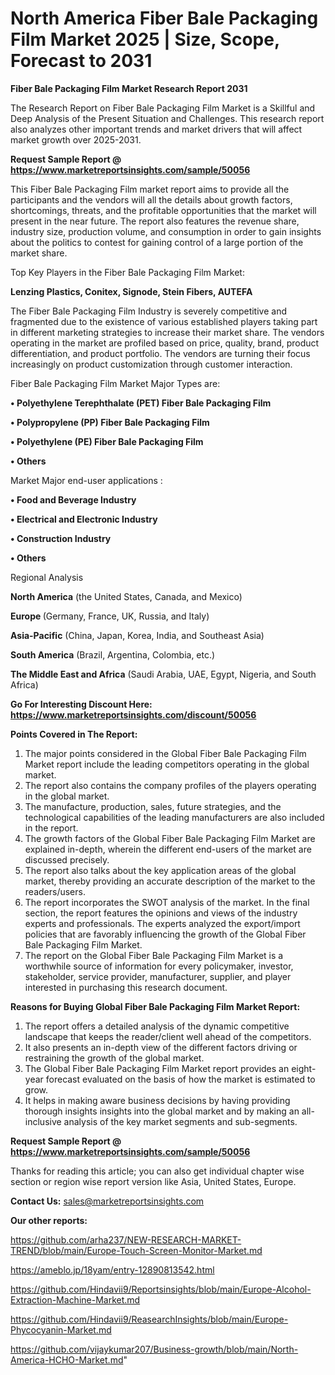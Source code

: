 # North America Fiber Bale Packaging Film Market 2025 | Size, Scope, Forecast to 2031

<strong>Fiber Bale Packaging Film Market Research Report 2031</strong>

The Research Report on Fiber Bale Packaging Film Market is a Skillful and Deep Analysis of the Present Situation and Challenges. This research report also analyzes other important trends and market drivers that will affect market growth over 2025-2031.

<strong>Request Sample Report @ <a href=https://www.marketreportsinsights.com/sample/50056>https://www.marketreportsinsights.com/sample/50056</a></strong>

This Fiber Bale Packaging Film market report aims to provide all the participants and the vendors will all the details about growth factors, shortcomings, threats, and the profitable opportunities that the market will present in the near future. The report also features the revenue share, industry size, production volume, and consumption in order to gain insights about the politics to contest for gaining control of a large portion of the market share.

Top Key Players in the Fiber Bale Packaging Film Market:

<strong>Lenzing Plastics, Conitex, Signode, Stein Fibers, AUTEFA</strong>

The Fiber Bale Packaging Film Industry is severely competitive and fragmented due to the existence of various established players taking part in different marketing strategies to increase their market share. The vendors operating in the market are profiled based on price, quality, brand, product differentiation, and product portfolio. The vendors are turning their focus increasingly on product customization through customer interaction.

Fiber Bale Packaging Film Market Major Types are:

<strong>•  Polyethylene Terephthalate (PET) Fiber Bale Packaging Film

•  Polypropylene (PP) Fiber Bale Packaging Film

•  Polyethylene (PE) Fiber Bale Packaging Film

•  Others</strong>

Market Major end-user applications :

<strong>•  Food and Beverage Industry

•  Electrical and Electronic Industry

•  Construction Industry

•  Others</strong>

Regional Analysis

</u><strong><b>North America</b></strong> (the United States, Canada, and Mexico)

<strong><b>Europe </b></strong>(Germany, France, UK, Russia, and Italy)

<strong><b>Asia-Pacific</b></strong> (China, Japan, Korea, India, and Southeast Asia)

<strong><b>South America</b></strong> (Brazil, Argentina, Colombia, etc.)

<strong><b>The Middle East and Africa</b></strong> (Saudi Arabia, UAE, Egypt, Nigeria, and South Africa)

<strong>Go For Interesting Discount Here: <a href=https://www.marketreportsinsights.com/discount/50056>https://www.marketreportsinsights.com/discount/50056</a></strong>

<strong>Points Covered in The Report:</strong>
<ol>
  <li>The major points considered in the Global Fiber Bale Packaging Film Market report include the leading competitors operating in the global market.</li>
  <li>The report also contains the company profiles of the players operating in the global market.</li>
  <li>The manufacture, production, sales, future strategies, and the technological capabilities of the leading manufacturers are also included in the report.</li>
  <li>The growth factors of the Global Fiber Bale Packaging Film Market are explained in-depth, wherein the different end-users of the market are discussed precisely.</li>
  <li>The report also talks about the key application areas of the global market, thereby providing an accurate description of the market to the readers/users.</li>
  <li>The report incorporates the SWOT analysis of the market. In the final section, the report features the opinions and views of the industry experts and professionals. The experts analyzed the export/import policies that are favorably influencing the growth of the Global Fiber Bale Packaging Film Market.</li>
  <li>The report on the Global Fiber Bale Packaging Film Market is a worthwhile source of information for every policymaker, investor, stakeholder, service provider, manufacturer, supplier, and player interested in purchasing this research document.</li>
</ol>
<strong>Reasons for Buying Global Fiber Bale Packaging Film Market Report:</strong>

<ol>
  <li>The report offers a detailed analysis of the dynamic competitive landscape that keeps the reader/client well ahead of the competitors.</li>
  <li>It also presents an in-depth view of the different factors driving or restraining the growth of the global market.</li>
  <li>The Global Fiber Bale Packaging Film Market report provides an eight-year forecast evaluated on the basis of how the market is estimated to grow.</li>
  <li>It helps in making aware business decisions by having providing thorough insights insights into the global market and by making an all-inclusive analysis of the key market segments and sub-segments.</li>
</ol>
<strong>Request Sample Report @ <a href=https://www.marketreportsinsights.com/sample/50056>https://www.marketreportsinsights.com/sample/50056</a></strong>


Thanks for reading this article; you can also get individual chapter wise section or region wise report version like Asia, United States, Europe.

<strong>Contact Us:</strong>
sales@marketreportsinsights.com

<strong>Our other reports:</strong>

<a href=https://github.com/arha237/NEW-RESEARCH-MARKET-TREND/blob/main/Europe-Touch-Screen-Monitor-Market.md>https://github.com/arha237/NEW-RESEARCH-MARKET-TREND/blob/main/Europe-Touch-Screen-Monitor-Market.md</a>

<a href=https://ameblo.jp/18yam/entry-12890813542.html>https://ameblo.jp/18yam/entry-12890813542.html</a>

<a href=https://github.com/Hindavii9/Reportsinsights/blob/main/Europe-Alcohol-Extraction-Machine-Market.md>https://github.com/Hindavii9/Reportsinsights/blob/main/Europe-Alcohol-Extraction-Machine-Market.md</a>

<a href=https://github.com/Hindavii9/ReasearchInsights/blob/main/Europe-Phycocyanin-Market.md>https://github.com/Hindavii9/ReasearchInsights/blob/main/Europe-Phycocyanin-Market.md</a>

<a href=https://github.com/vijaykumar207/Business-growth/blob/main/North-America-HCHO-Market.md>https://github.com/vijaykumar207/Business-growth/blob/main/North-America-HCHO-Market.md</a>"
